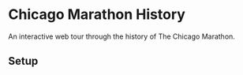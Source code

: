 # Chicago Marathon History

An interactive web tour through the history of The Chicago Marathon.

## Setup
